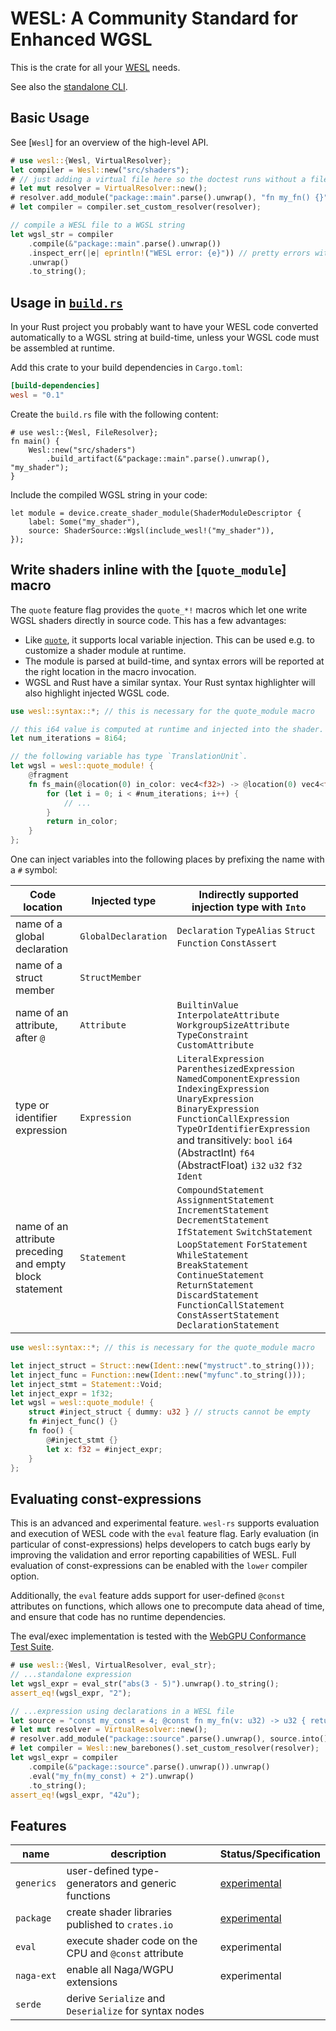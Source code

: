# WESL: A Community Standard for Enhanced WGSL

This is the crate for all your [WESL][wesl] needs.

See also the [standalone CLI][cli].

## Basic Usage

See [`Wesl`] for an overview of the high-level API.

```rust
# use wesl::{Wesl, VirtualResolver};
let compiler = Wesl::new("src/shaders");
# // just adding a virtual file here so the doctest runs without a filesystem
# let mut resolver = VirtualResolver::new();
# resolver.add_module("package::main".parse().unwrap(), "fn my_fn() {}".into());
# let compiler = compiler.set_custom_resolver(resolver);

// compile a WESL file to a WGSL string
let wgsl_str = compiler
    .compile(&"package::main".parse().unwrap())
    .inspect_err(|e| eprintln!("WESL error: {e}")) // pretty errors with `display()`
    .unwrap()
    .to_string();
```

## Usage in [`build.rs`](https://doc.rust-lang.org/cargo/reference/build-scripts.html)

In your Rust project you probably want to have your WESL code converted automatically
to a WGSL string at build-time, unless your WGSL code must be assembled at runtime.

Add this crate to your build dependencies in `Cargo.toml`:

```toml
[build-dependencies]
wesl = "0.1"
```

Create the `build.rs` file with the following content:

```rust,ignore
# use wesl::{Wesl, FileResolver};
fn main() {
    Wesl::new("src/shaders")
        .build_artifact(&"package::main".parse().unwrap(), "my_shader");
}
```

Include the compiled WGSL string in your code:

```rust,ignore
let module = device.create_shader_module(ShaderModuleDescriptor {
    label: Some("my_shader"),
    source: ShaderSource::Wgsl(include_wesl!("my_shader")),
});
```

## Write shaders inline with the [`quote_module`] macro

The `quote` feature flag provides the `quote_*!` macros which let one write WGSL shaders
directly in source code. This has a few advantages:

* Like [`quote`](https://docs.rs/quote), it supports local variable injection. This can be
  used e.g. to customize a shader module at runtime.
* The module is parsed at build-time, and syntax errors will be reported at the right
  location in the macro invocation.
* WGSL and Rust have a similar syntax. Your Rust syntax highlighter will also highlight
  injected WGSL code.

```rust
use wesl::syntax::*; // this is necessary for the quote_module macro

// this i64 value is computed at runtime and injected into the shader.
let num_iterations = 8i64;

// the following variable has type `TranslationUnit`.
let wgsl = wesl::quote_module! {
    @fragment
    fn fs_main(@location(0) in_color: vec4<f32>) -> @location(0) vec4<f32> {
        for (let i = 0; i < #num_iterations; i++) {
            // ...
        }
        return in_color;
    }
};
```

One can inject variables into the following places by prefixing the name with
a `#` symbol:

| Code location | Injected type | Indirectly supported injection type with `Into` |
|---------------|---------------|-------------------------------------------------|
| name of a global declaration | `GlobalDeclaration` | `Declaration` `TypeAlias` `Struct` `Function` `ConstAssert` |
| name of a struct member | `StructMember` |   |
| name of an attribute, after `@` | `Attribute` | `BuiltinValue` `InterpolateAttribute` `WorkgroupSizeAttribute` `TypeConstraint` `CustomAttribute` |
| type or identifier expression | `Expression` | `LiteralExpression` `ParenthesizedExpression` `NamedComponentExpression` `IndexingExpression` `UnaryExpression` `BinaryExpression` `FunctionCallExpression` `TypeOrIdentifierExpression` and transitively: `bool` `i64` (AbstractInt) `f64` (AbstractFloat) `i32` `u32` `f32` `Ident` |
| name of an attribute preceding and empty block statement | `Statement` | `CompoundStatement` `AssignmentStatement` `IncrementStatement` `DecrementStatement` `IfStatement` `SwitchStatement` `LoopStatement` `ForStatement` `WhileStatement` `BreakStatement` `ContinueStatement` `ReturnStatement` `DiscardStatement` `FunctionCallStatement` `ConstAssertStatement` `DeclarationStatement` |

```rust
use wesl::syntax::*; // this is necessary for the quote_module macro

let inject_struct = Struct::new(Ident::new("mystruct".to_string()));
let inject_func = Function::new(Ident::new("myfunc".to_string()));
let inject_stmt = Statement::Void;
let inject_expr = 1f32;
let wgsl = wesl::quote_module! {
    struct #inject_struct { dummy: u32 } // structs cannot be empty
    fn #inject_func() {}
    fn foo() {
        @#inject_stmt {}
        let x: f32 = #inject_expr;
    }
};
```

## Evaluating const-expressions

This is an advanced and experimental feature. `wesl-rs` supports evaluation and execution
of WESL code with the `eval` feature flag. Early evaluation (in particular of
const-expressions) helps developers to catch bugs early by improving the validation and
error reporting capabilities of WESL. Full evaluation of const-expressions can be enabled
with the `lower` compiler option.

Additionally, the `eval` feature adds support for user-defined `@const` attributes on
functions, which allows one to precompute data ahead of time, and ensure that code has no
runtime dependencies.

The eval/exec implementation is tested with the [WebGPU Conformance Test Suite][cts].

```rust
# use wesl::{Wesl, VirtualResolver, eval_str};
// ...standalone expression
let wgsl_expr = eval_str("abs(3 - 5)").unwrap().to_string();
assert_eq!(wgsl_expr, "2");

// ...expression using declarations in a WESL file
let source = "const my_const = 4; @const fn my_fn(v: u32) -> u32 { return v * 10; }";
# let mut resolver = VirtualResolver::new();
# resolver.add_module("package::source".parse().unwrap(), source.into());
# let compiler = Wesl::new_barebones().set_custom_resolver(resolver);
let wgsl_expr = compiler
    .compile(&"package::source".parse().unwrap()).unwrap()
    .eval("my_fn(my_const) + 2").unwrap()
    .to_string();
assert_eq!(wgsl_expr, "42u");
```

## Features

| name       | description                                           | Status/Specification      |
|------------|-------------------------------------------------------|---------------------------|
| `generics` | user-defined type-generators and generic functions    | [experimental][generics]  |
| `package`  | create shader libraries published to `crates.io`      | [experimental][packaging] |
| `eval`     | execute shader code on the CPU and `@const` attribute | experimental              |
| `naga-ext` | enable all Naga/WGPU extensions                       | experimental              |
| `serde`    | derive `Serialize` and `Deserialize` for syntax nodes |                           |

[wesl]: https://wesl-lang.dev
[cli]: https://crates.io/crates/wesl-cli
[generics]: https://github.com/k2d222/wesl-spec/blob/generics/Generics.md
[packaging]: https://github.com/wgsl-tooling-wg/wesl-spec/blob/main/Packaging.md
[cts]: https://github.com/k2d222/wesl-cts
